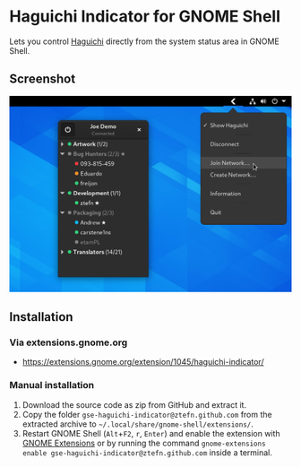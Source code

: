 # Haguichi Indicator for GNOME Shell

Lets you control [Haguichi](https://haguichi.net) directly from the system status area in GNOME Shell.

## Screenshot

![Screenshot](https://github.com/ztefn/gse-haguichi-indicator/raw/master/screenshot.png)

## Installation

### Via extensions.gnome.org

  * https://extensions.gnome.org/extension/1045/haguichi-indicator/

### Manual installation

1. Download the source code as zip from GitHub and extract it.
2. Copy the folder `gse-haguichi-indicator@ztefn.github.com` from the extracted archive to `~/.local/share/gnome-shell/extensions/`.
3. Restart GNOME Shell (`Alt`+`F2`, `r`, `Enter`) and enable the extension with [GNOME Extensions](https://flathub.org/apps/details/org.gnome.Extensions) or by running the command `gnome-extensions enable gse-haguichi-indicator@ztefn.github.com` inside a terminal.
